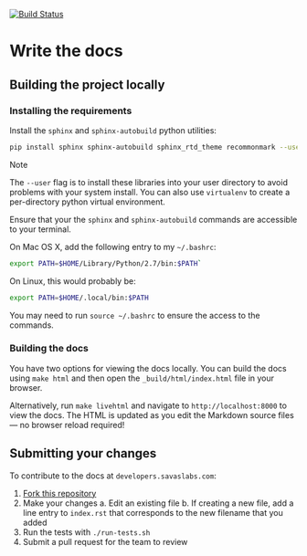 [![Build Status](https://travis-ci.org/savaslabs/developer-docs.svg?branch=master)](https://travis-ci.org/savaslabs/developer-docs)

# Write the docs

## Building the project locally

### Installing the requirements

Install the `sphinx` and `sphinx-autobuild` python utilities:

``` sh
pip install sphinx sphinx-autobuild sphinx_rtd_theme recommonmark --user
```

<div class="admonition note">
<p class="first admonition-title">Note</p>
<p class="last">The <code>--user</code> flag is to install these libraries into your user directory to avoid problems with your system install. You can also use <code>virtualenv</code> to create a per-directory python virtual environment.</p>
</div>

Ensure that your the `sphinx` and `sphinx-autobuild` commands are accessible to your terminal.

On Mac OS X, add the following entry to my `~/.bashrc`:

``` sh
export PATH=$HOME/Library/Python/2.7/bin:$PATH`
```

On Linux, this would probably be:

``` sh
export PATH=$HOME/.local/bin:$PATH
```

You may need to run `source ~/.bashrc` to ensure the access to the commands.

### Building the docs

You have two options for viewing the docs locally. You can build the docs using `make html` and then open the `_build/html/index.html` file in your browser.

Alternatively, run `make livehtml` and navigate to `http://localhost:8000` to view the docs. The HTML is updated as you edit the Markdown source files — no browser reload required!

## Submitting your changes

To contribute to the docs at `developers.savaslabs.com`:

1. [Fork this repository](https://github.com/savaslabs/developer-docs)
2. Make your changes
   a. Edit an existing file
   b. If creating a new file, add a line entry to `index.rst` that corresponds to the new filename that you added
3. Run the tests with `./run-tests.sh`
4. Submit a pull request for the team to review
